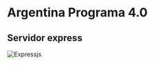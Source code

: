 # Argentina Programa 4.0

## Servidor express

![Expressjs](https://miro.medium.com/v2/resize:fit:1400/1*f7ztMaMM0etsFHpEfkdiwA.png)